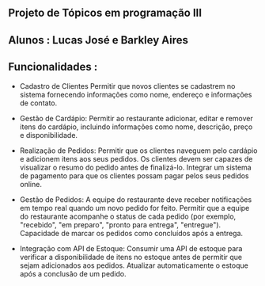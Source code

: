 
## Projeto de Tópicos em programação III 

## Alunos : Lucas José e Barkley Aires

## Funcionalidades :

- Cadastro de Clientes
Permitir que novos clientes se cadastrem no sistema fornecendo informações como nome, endereço e informações de contato.

- Gestão de Cardápio:
Permitir ao restaurante adicionar, editar e remover itens do cardápio, incluindo informações como nome, descrição, preço e disponibilidade.

- Realização de Pedidos:
Permitir que os clientes naveguem pelo cardápio e adicionem itens aos seus pedidos.
Os clientes devem ser capazes de visualizar o resumo do pedido antes de finalizá-lo.
Integrar um sistema de pagamento para que os clientes possam pagar pelos seus pedidos online.

- Gestão de Pedidos:
A equipe do restaurante deve receber notificações em tempo real quando um novo pedido for feito.
Permitir que a equipe do restaurante acompanhe o status de cada pedido (por exemplo, "recebido", "em preparo", "pronto para entrega", "entregue").
Capacidade de marcar os pedidos como concluídos após a entrega.

- Integração com API de Estoque:
Consumir uma API de estoque para verificar a disponibilidade de itens no estoque antes de permitir que sejam adicionados aos pedidos.
Atualizar automaticamente o estoque após a conclusão de um pedido.
